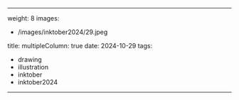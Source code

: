 
---
weight: 8
images:
- /images/inktober2024/29.jpeg

title:
multipleColumn: true
date: 2024-10-29
tags:
- drawing
- illustration
- inktober
- inktober2024
---

